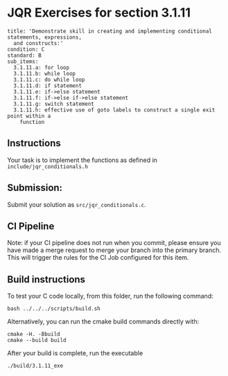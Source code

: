 # JQR Exercises for section 3.1.11

```
title: 'Demonstrate skill in creating and implementing conditional statements, expressions,
  and constructs:'
condition: C
standard: B
sub_items:
  3.1.11.a: for loop
  3.1.11.b: while loop
  3.1.11.c: do while loop
  3.1.11.d: if statement
  3.1.11.e: if->else statement
  3.1.11.f: if->else if->else statement
  3.1.11.g: switch statement
  3.1.11.h: effective use of goto labels to construct a single exit point within a
    function
```

## Instructions

Your task is to implement the functions as defined in `include/jqr_conditionals.h`


## Submission: 

Submit your solution as `src/jqr_conditionals.c`.

## CI Pipeline

Note: if your CI pipeline does not run when you commit, please ensure you have made a merge request to merge
your branch into the primary branch. This will trigger the rules for the CI Job configured for this item.


## Build instructions

To test your C code locally, from this folder, run the following command:

```
bash ../../../scripts/build.sh
```

Alternatively, you can run the cmake build commands directly with:

```
cmake -H. -Bbuild
cmake --build build
```

After your build is complete, run the executable

```
./build/3.1.11_exe
```



